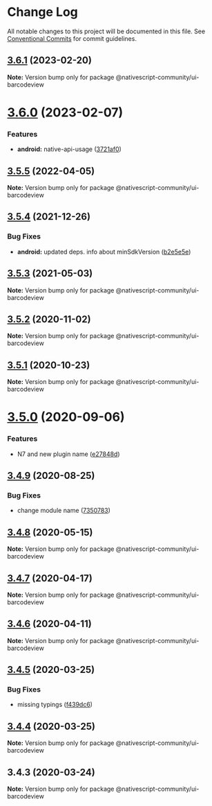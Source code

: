 # Change Log

All notable changes to this project will be documented in this file.
See [Conventional Commits](https://conventionalcommits.org) for commit guidelines.

## [3.6.1](https://github.com/nativescript-community/ui-barcodeview/compare/v3.6.0...v3.6.1) (2023-02-20)

**Note:** Version bump only for package @nativescript-community/ui-barcodeview





# [3.6.0](https://github.com/nativescript-community/ui-barcodeview/compare/v3.5.5...v3.6.0) (2023-02-07)


### Features

* **android:** native-api-usage ([3721af0](https://github.com/nativescript-community/ui-barcodeview/commit/3721af009633930e909b6e4823f25f3dae48a7d0))





## [3.5.5](https://github.com/nativescript-community/ui-barcodeview/compare/v3.5.4...v3.5.5) (2022-04-05)

**Note:** Version bump only for package @nativescript-community/ui-barcodeview





## [3.5.4](https://github.com/nativescript-community/ui-barcodeview/compare/v3.5.3...v3.5.4) (2021-12-26)


### Bug Fixes

* **android:** updated deps. info about minSdkVersion ([b2e5e5e](https://github.com/nativescript-community/ui-barcodeview/commit/b2e5e5ef2180ec75c71def740ce2e53019802946))





## [3.5.3](https://github.com/nativescript-community/ui-barcodeview/compare/v3.5.2...v3.5.3) (2021-05-03)

**Note:** Version bump only for package @nativescript-community/ui-barcodeview





## [3.5.2](https://github.com/nativescript-community/ui-barcodeview/compare/v3.5.1...v3.5.2) (2020-11-02)

**Note:** Version bump only for package @nativescript-community/ui-barcodeview





## [3.5.1](https://github.com/nativescript-community/ui-barcodeview/compare/v3.5.0...v3.5.1) (2020-10-23)

**Note:** Version bump only for package @nativescript-community/ui-barcodeview





# [3.5.0](https://github.com/nativescript-community/ui-barcodeview/compare/v3.4.9...v3.5.0) (2020-09-06)


### Features

* N7 and new plugin name ([e27848d](https://github.com/nativescript-community/ui-barcodeview/commit/e27848dbf303dbf7a8c0da65643b0f4a8899207d))





## [3.4.9](https://github.com/nativescript-community/ui-barcodeview/compare/v3.4.8...v3.4.9) (2020-08-25)


### Bug Fixes

* change module name ([7350783](https://github.com/nativescript-community/ui-barcodeview/commit/73507836bf6c9d488fbb8954f1664e91cb260c4f))





## [3.4.8](https://github.com/nativescript-community/ui-barcodeview/compare/v3.4.7...v3.4.8) (2020-05-15)

**Note:** Version bump only for package @nativescript-community/ui-barcodeview





## [3.4.7](https://github.com/nativescript-community/ui-barcodeview/compare/v3.4.6...v3.4.7) (2020-04-17)

**Note:** Version bump only for package @nativescript-community/ui-barcodeview





## [3.4.6](https://github.com/nativescript-community/ui-barcodeview/compare/v3.4.5...v3.4.6) (2020-04-11)

**Note:** Version bump only for package @nativescript-community/ui-barcodeview





## [3.4.5](https://github.com/nativescript-community/ui-barcodeview/compare/v3.4.4...v3.4.5) (2020-03-25)


### Bug Fixes

* missing typings ([f439dc6](https://github.com/nativescript-community/ui-barcodeview/commit/f439dc61d8196853f69b3db63a3353a21a10abfe))





## [3.4.4](https://github.com/nativescript-community/ui-barcodeview/compare/v3.4.3...v3.4.4) (2020-03-25)

**Note:** Version bump only for package @nativescript-community/ui-barcodeview





## 3.4.3 (2020-03-24)

**Note:** Version bump only for package @nativescript-community/ui-barcodeview
